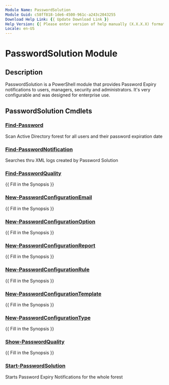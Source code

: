 ```yaml
---
Module Name: PasswordSolution
Module Guid: c58ff818-1de6-4500-961c-a243c2043255
Download Help Link: {{ Update Download Link }}
Help Version: {{ Please enter version of help manually (X.X.X.X) format }}
Locale: en-US
---
```


# PasswordSolution Module
## Description
PasswordSolution is a PowerShell module that provides Password Expiry notifications to users, managers, security and administrators. It's very configurable and was designed for enterprise use.

## PasswordSolution Cmdlets
### [Find-Password](Find-Password.md)
Scan Active Directory forest for all users and their password expiration date

### [Find-PasswordNotification](Find-PasswordNotification.md)
Searches thru XML logs created by Password Solution

### [Find-PasswordQuality](Find-PasswordQuality.md)
{{ Fill in the Synopsis }}

### [New-PasswordConfigurationEmail](New-PasswordConfigurationEmail.md)
{{ Fill in the Synopsis }}

### [New-PasswordConfigurationOption](New-PasswordConfigurationOption.md)
{{ Fill in the Synopsis }}

### [New-PasswordConfigurationReport](New-PasswordConfigurationReport.md)
{{ Fill in the Synopsis }}

### [New-PasswordConfigurationRule](New-PasswordConfigurationRule.md)
{{ Fill in the Synopsis }}

### [New-PasswordConfigurationTemplate](New-PasswordConfigurationTemplate.md)
{{ Fill in the Synopsis }}

### [New-PasswordConfigurationType](New-PasswordConfigurationType.md)
{{ Fill in the Synopsis }}

### [Show-PasswordQuality](Show-PasswordQuality.md)
{{ Fill in the Synopsis }}

### [Start-PasswordSolution](Start-PasswordSolution.md)
Starts Password Expiry Notifications for the whole forest

